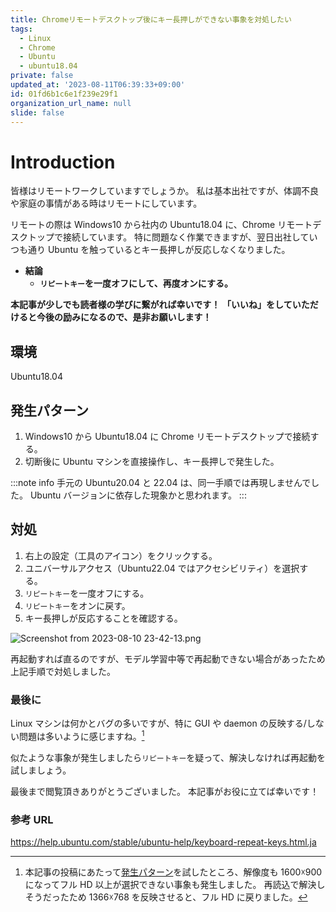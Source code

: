 ```yaml
---
title: Chromeリモートデスクトップ後にキー長押しができない事象を対処したい
tags:
  - Linux
  - Chrome
  - Ubuntu
  - ubuntu18.04
private: false
updated_at: '2023-08-11T06:39:33+09:00'
id: 01fd6b1c6e1f239e29f1
organization_url_name: null
slide: false
---
```


# Introduction

皆様はリモートワークしていますでしょうか。
私は基本出社ですが、体調不良や家庭の事情がある時はリモートにしています。

リモートの際は Windows10 から社内の Ubuntu18.04 に、Chrome リモートデスクトップで接続しています。
特に問題なく作業できますが、翌日出社していつも通り Ubuntu を触っているとキー長押しが反応しなくなりました。

- **結論**
  - **`リピートキー`を一度オフにして、再度オンにする。**

**本記事が少しでも読者様の学びに繋がれば幸いです！**
**「いいね」をしていただけると今後の励みになるので、是非お願いします！**

## 環境

Ubuntu18.04

## 発生パターン

1. Windows10 から Ubuntu18.04 に Chrome リモートデスクトップで接続する。
1. 切断後に Ubuntu マシンを直接操作し、キー長押しで発生した。

:::note info
手元の Ubuntu20.04 と 22.04 は、同一手順では再現しませんでした。
Ubuntu バージョンに依存した現象かと思われます。
:::

## 対処

1. 右上の設定（工具のアイコン）をクリックする。
1. ユニバーサルアクセス（Ubuntu22.04 ではアクセシビリティ）を選択する。
1. `リピートキー`を一度オフにする。
1. `リピートキー`をオンに戻す。
1. キー長押しが反応することを確認する。

![Screenshot from 2023-08-10 23-42-13.png](https://qiita-image-store.s3.ap-northeast-1.amazonaws.com/0/3292052/c26f79f8-3039-661e-9602-06fe2ad740e6.png)

再起動すれば直るのですが、モデル学習中等で再起動できない場合があったため上記手順で対処しました。

### 最後に

Linux マシンは何かとバグの多いですが、特に GUI や daemon の反映する/しない問題は多いように感じますね。[^1]
[^1]: 本記事の投稿にあたって[発生パターン](#発生パターン)を試したところ、解像度も 1600☓900 になってフル HD 以上が選択できない事象も発生しました。
再読込で解決しそうだったため 1366☓768 を反映させると、フル HD に戻りました。

似たような事象が発生しましたら`リピートキー`を疑って、解決しなければ再起動を試しましょう。

最後まで閲覧頂きありがとうございました。
本記事がお役に立てば幸いです！

### 参考 URL

https://help.ubuntu.com/stable/ubuntu-help/keyboard-repeat-keys.html.ja

